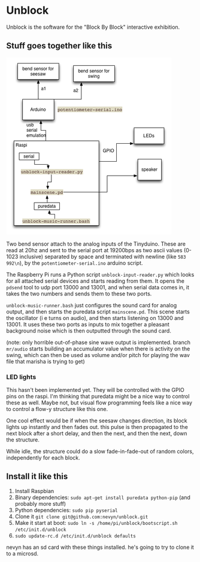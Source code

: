 # Unblock

Unblock is the software for the "Block By Block" interactive exhibition.

## Stuff goes together like this

![overview](overview.png)

Two bend sensor attach to the analog inputs of the Tinyduino. These are read at 20hz and sent to the serial port at 19200bps as two ascii values (0-1023 inclusive) separated by space and terminated with newline (like `583 992\n`), by the `potentiometer-serial.ino` arduino script.

The Raspberry Pi runs a Python script `unblock-input-reader.py` which looks for all attached serial devices and starts reading from them. It opens the `pdsend` tool to udp port 13000 and 13001, and when serial data comes in, it takes the two numbers and sends them to these two ports.

`unblock-music-runner.bash` just configures the sound card for analog output, and then starts the puredata script `mainscene.pd`. This scene starts the oscillator (i e turns on audio), and then starts listening on 13000 and 13001. It uses these two ports as inputs to mix together a pleasant background noise which is then outputted through the sound card.

(note: only horrible out-of-phase sine wave output is implemented. branch `mr/audio` starts building an accumulator value when there is activity on the swing, which can then be used as volume and/or pitch for playing the wav file that marisha is trying to get)

### LED lights

This hasn't been implemented yet. They will be controlled with the GPIO pins on the raspi. I'm thinking that puredata might be a nice way to control these as well. Maybe not, but visual flow programming feels like a nice way to control a flow-y structure like this one.

One cool effect would be if when the seesaw changes direction, its block lights up instantly and then fades out. this pulse is then propagated to the next block after a short delay, and then the next, and then the next, down the structure.

While idle, the structure could do a slow fade-in-fade-out of random colors, independently for each block.

## Install it like this

1. Install Raspbian
2. Binary dependencies: `sudo apt-get install puredata python-pip` (and probably more stuff)
3. Python dependencies: `sudo pip pyserial`
4. Clone it `git clone git@github.com:nevyn/unblock.git`
4. Make it start at boot: `sudo ln -s /home/pi/unblock/bootscript.sh /etc/init.d/unblock`
5. `sudo update-rc.d /etc/init.d/unblock defaults`

nevyn has an sd card with these things installed. he's going to try to clone it to a microsd.



